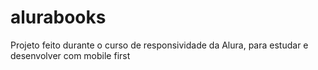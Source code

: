 # alurabooks
Projeto feito durante o curso de responsividade da Alura, para estudar e desenvolver com mobile first
